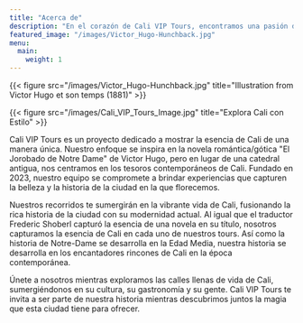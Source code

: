 ```yaml
---
title: "Acerca de"
description: "En el corazón de Cali VIP Tours, encontramos una pasión desbordante por descubrir los tesoros de nuestra ciudad. Nuestro viaje comenzó hace años cuando, explorando cada rincón de Cali, descubrimos la esencia que la hace única: su ANANKE, su esencia inigualable."
featured_image: "/images/Victor_Hugo-Hunchback.jpg"
menu:
  main:
    weight: 1
---
```


{{< figure src="/images/Victor_Hugo-Hunchback.jpg" title="Illustration from Victor Hugo et son temps (1881)" >}}

{{< figure src="/images/Cali_VIP_Tours_Image.jpg" title="Explora Cali con Estilo" >}}

Cali VIP Tours es un proyecto dedicado a mostrar la esencia de Cali de una manera única. Nuestro enfoque se inspira en la novela romántica/gótica "El Jorobado de Notre Dame" de Victor Hugo, pero en lugar de una catedral antigua, nos centramos en los tesoros contemporáneos de Cali. Fundado en 2023, nuestro equipo se compromete a brindar experiencias que capturen la belleza y la historia de la ciudad en la que florecemos.

Nuestros recorridos te sumergirán en la vibrante vida de Cali, fusionando la rica historia de la ciudad con su modernidad actual. Al igual que el traductor Frederic Shoberl capturó la esencia de una novela en su título, nosotros capturamos la esencia de Cali en cada uno de nuestros tours. Así como la historia de Notre-Dame se desarrolla en la Edad Media, nuestra historia se desarrolla en los encantadores rincones de Cali en la época contemporánea.

Únete a nosotros mientras exploramos las calles llenas de vida de Cali, sumergiéndonos en su cultura, su gastronomía y su gente. Cali VIP Tours te invita a ser parte de nuestra historia mientras descubrimos juntos la magia que esta ciudad tiene para ofrecer.
